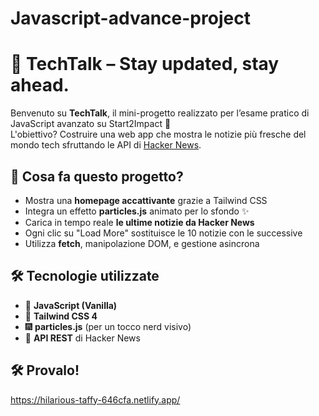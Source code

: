 # Javascript-advance-project
 # 🧠 TechTalk – Stay updated, stay ahead.

Benvenuto su **TechTalk**, il mini-progetto realizzato per l’esame pratico di JavaScript avanzato su Start2Impact 🚀  
L'obiettivo? Costruire una web app che mostra le notizie più fresche del mondo tech sfruttando le API di [Hacker News](https://news.ycombinator.com/).

## 📌 Cosa fa questo progetto?

- Mostra una **homepage accattivante** grazie a Tailwind CSS
- Integra un effetto **particles.js** animato per lo sfondo ✨
- Carica in tempo reale **le ultime notizie da Hacker News**
- Ogni clic su "Load More" sostituisce le 10 notizie con le successive
- Utilizza **fetch**, manipolazione DOM, e gestione asincrona

## 🛠️ Tecnologie utilizzate

- 🧪 **JavaScript (Vanilla)**
- 🎨 **Tailwind CSS 4**
- 🎆 **particles.js** (per un tocco nerd visivo)
- 📡 **API REST** di Hacker News

## 🛠️ Provalo!
https://hilarious-taffy-646cfa.netlify.app/
